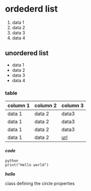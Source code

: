 #  ordederd list
1. data 1
2. data 2
3. data 3
4. data 4

##  unordered list
+ data 1
+ data 2
+ data 3
+ data 4

### table
|column 1 |column 2|column 3|
---|---|---|
|data 1|data 2|data3|
|data 1|data 2|data3|
|data 1|data 2|data3|
|data 1|data 2|[url](https://teams.microsoft.com/l/message/19:meeting_YjQ2MDYxNGEtMThiNi00ZWU4LWI5NjgtOTg5MzhmZmQ2Mzkw@thread.v2/1695624665301?context=%7B%22contextType%22%3A%22chat%22%7D)|

#### _code_
```
python
print("Hello world")
```
***hello***

class defining the circle properties
